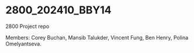 # 2800_202410_BBY14
2800 Project repo

Members: Corey Buchan, Mansib Talukder, Vincent Fung, Ben Henry, Polina Omelyantseva.
